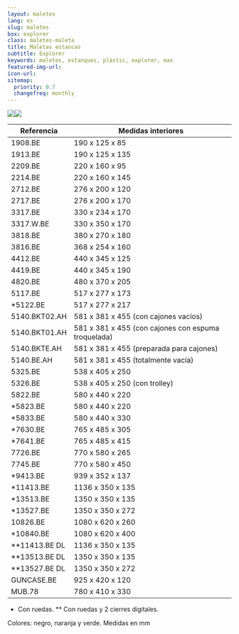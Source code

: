 ```yaml
---
layout: maletes
lang: es
slug: maletes
box: explorer
class: maletes-maleta
title: Maletas estancas
subtitle: Explorer
keywords: maletes, estanques, plàstic, explorer, max
featured-img-url:
icon-url: 
sitemap:
  priority: 0.7
  changefreq: monthly
--- 
```


<p class="text-center"><img src="{{ site.base_url }}/assets/img/01-thumbnail-box-fort-maletes-plastic-estanques-logo-explorer-cases.jpg"><img src="{{ site.base_url }}/assets/img/01-thumbnail-box-fort-maletes-plastic-estanques-explorer-cases-4820.jpg"></p>

Referencia|Medidas interiores
--- | --- 
1908.BE|190 x 125 x 85
1913.BE|190 x 125 x 135
2209.BE|220 x 160 x 95
2214.BE|220 x 160 x 145
2712.BE|276 x 200 x 120
2717.BE|276 x 200 x 170
3317.BE|330 x 234 x 170
3317.W.BE|330 x 350 x 170
3818.BE|380 x 270 x 180
3816.BE|368 x 254 x 160
4412.BE|440 x 345 x 125
4419.BE|440 x 345 x 190
4820.BE|480 x 370 x 205
5117.BE|517 x 277 x 173
*5122.BE|517 x 277 x 217
5140.BKT02.AH|581 x 381 x 455 (con cajones vacíos)
5140.BKT01.AH|581 x 381 x 455 (con cajones con espuma troquelada)
5140.BKTE.AH|581 x 381 x 455 (preparada para cajones)
5140.BE.AH|581 x 381 x 455 (totalmente vacía)
5325.BE|538 x 405 x 250
5326.BE|538 x 405 x 250 (con trolley)
5822.BE|580 x 440 x 220
*5823.BE|580 x 440 x 220
*5833.BE|580 x 440 x 330
*7630.BE|765 x 485 x 305
*7641.BE|765 x 485 x 415
7726.BE|770 x 580 x 265
7745.BE|770 x 580 x 450
*9413.BE|939 x 352 x 137
*11413.BE|1136 x 350 x 135
*13513.BE|1350 x 350 x 135
*13527.BE|1350 x 350 x 272
10826.BE|1080 x 620 x 260
*10840.BE|1080 x 620 x 400
**11413.BE DL|1136 x 350 x 135
**13513.BE DL|1350 x 350 x 135
**13527.BE DL|1350 x 350 x 272
GUNCASE.BE|925 x 420 x 120
MUB.78|780 x 410 x 330

* Con ruedas. ** Con ruedas y 2 cierres digitales.

Colores: negro, naranja y verde. Medidas en mm